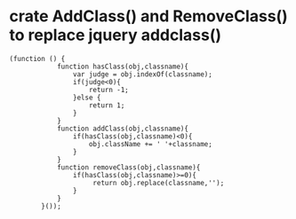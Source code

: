 crate AddClass() and RemoveClass() to replace jquery addclass()
===============================================================

```
(function () {
            function hasClass(obj,classname){
                var judge = obj.indexOf(classname);
                if(judge<0){
                    return -1;
                }else {
                    return 1;
                }
            }
            function addClass(obj,classname){
                if(hasClass(obj,classname)<0){
                    obj.className += ' '+classname;
                }
            }
            function removeClass(obj,classname){
                if(hasClass(obj,classname)>=0){
                     return obj.replace(classname,'');
                }
            }
        }());
```
